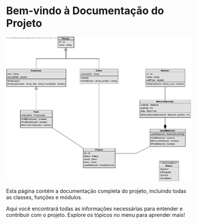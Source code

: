 # Bem-vindo à Documentação do Projeto

![Imagem do Projeto](doc/uml/diagramclass.jpg)

Esta página contém a documentação completa do projeto, incluindo todas as classes, funções e módulos.

Aqui você encontrará todas as informações necessárias para entender e contribuir com o projeto. Explore os tópicos no menu para aprender mais!
